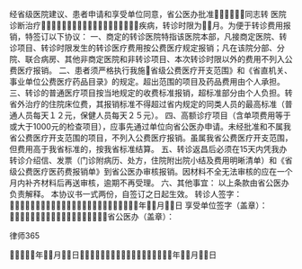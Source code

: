 
 


 


经省级医院建议、患者申请和享受单位同意，省公医办批准同志转
医院诊断治疗疾病，转诊时限为月。为便于转诊费用报销，特签订以下协议：
一、商定的转诊医院特指该医院本部，凡接商定医院、转诊项目、转诊时限发生的转诊医疗费用按公费医疗规定报销；凡在该院分部、分院、联合病房、其他非商定医院和非转诊项目、本次转诊时限以外的费用不列入公费医疗报销。
二、患者须严格执行我施省级公费医疗开支范围》和《省直机关、事业单位公费医疗药品目录》的规定。超出范围的项目及药品费用由个人承担。
三、转诊的普通医疗项目按当地规定的收费标准报销，超标准部分由个人负担。转省外治疗的住院床位费，其报销标准不得超过省内规定的同类人员的最高标准（普通人员每天１２元，保健人员每天２５元）。
四、高额诊疗项目（含单项费用等于或大于1000元的检查项目），应事先通过单位向省公医办申请。未经批准和不属我省公费医疗开支范围的项目，不列入公费医疗报销。虽属我省公费医疗开支范围，但费用高于我省标准的，按我省标准结算。
五、转诊返昌后必须在15天内凭我办转诊介绍信、发票（门诊附病历、处方，住院附出院小结及费用明晰清单）和《省级公费医疗医药费报销单》到省公医办审核报销。因材料不全无法审核的应在一个月内补齐材料后再送审核，逾期不再受理。
六、其他事宜：
以上条款由省公医办负责解释。
本协议书一式两份，自签订之日起生效。
转诊人签字：年月日
享受单位签字（盖章）：省公医办（盖章）：




 
律师365






年月日年月日 


 


 

 
 
 
 
 
  


  
 

  


  


  
 
 
 
 

